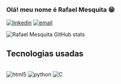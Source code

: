 ### Olá! meu nome é Rafael Mesquita 😁

[![linkedin](https://img.shields.io/badge/LinkedIn-0077B5?style=for-the-badge&logo=linkedin&logoColor=white)](https://www.linkedin.com/in/rafael-mesquita-84993a328/)
[![email](https://img.shields.io/badge/Gmail-D14836?style=for-the-badge&logo=gmail&logoColor=white)](rafaelmesquitarr5@gmail.com)


![Rafael Mesquita GitHub stats](https://github-readme-stats.vercel.app/api?username=Rafael-Mesquita-Reinaldo&show_icons=true&theme=dark)

## Tecnologias usadas 

<div style="display: inline_block"> <br/>
<img aling="center" alt="html5"src="https://img.shields.io/badge/HTML5-E34F26?style=for-the-badge&logo=html5&logoColor=white"/>
<img aling="center" alt="python"src="https://img.shields.io/badge/Python-3776AB?style=for-the-badge&logo=python&logoColor=white"/>
<img aling="center" alt="C" src="https://img.shields.io/badge/C-00599C?style=for-the-badge&logo=c&logoColor=white"/>


          
</div><br/>

